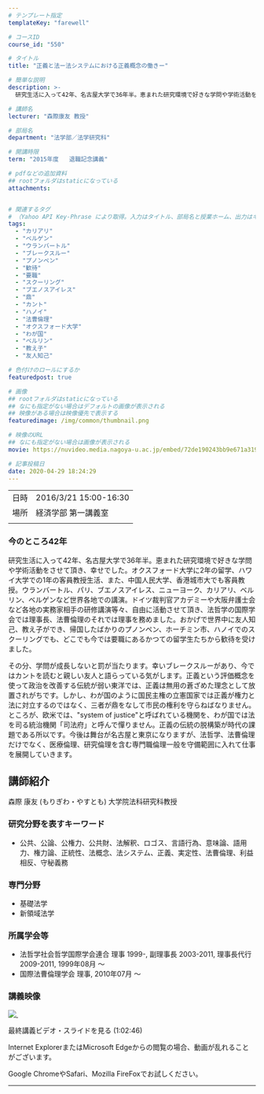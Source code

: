 ```yaml
---
# テンプレート指定
templateKey: "farewell"

# コースID
course_id: "550"

# タイトル
title: "正義と法ー法システムにおける正義概念の働きー"

# 簡単な説明
description: >-
  研究生活に入って42年、名古屋大学で36年半。恵まれた研究環境で好きな学問や学術活動をさせて頂き、幸せでした。オクスフォード大学に2年の留学、ハワイ大学での1年の客員教授生活、また、中国人民大学、香港城市大でも客員教授。ウランバートル、パリ、ブエノスアイレス、ニューヨーク、カリアリ、ベルリン、ベルゲンなど世界各地での講演。ドイツ裁判官アカデミーや大阪弁護士会など各地の実務家相手の研修講演等々、 ....

# 講師名
lecturer: "森際康友 教授"

# 部局名
department: "法学部／法学研究科"

# 開講時限
term: "2015年度	退職記念講義"

# pdfなどの追加資料
## rootフォルダはstaticになっている
attachments:


# 関連するタグ
# （Yahoo API Key-Phrase により取得。入力はタイトル、部局名と授業ホーム、出力はキーフレーズ（tags））
tags:
  - "カリアリ"
  - "ベルゲン"
  - "ウランバートル"
  - "ブレークスルー"
  - "プノンペン"
  - "歓待"
  - "要職"
  - "スクーリング"
  - "ブエノスアイレス"
  - "鼎"
  - "カント"
  - "ハノイ"
  - "法曹倫理"
  - "オクスフォード大学"
  - "わが国"
  - "ベルリン"
  - "教え子"
  - "友人知己"

# 色付けのロールにするか
featuredpost: true

# 画像
## rootフォルダはstaticになっている
## なにも指定がない場合はデフォルトの画像が表示される
## 映像がある場合は映像優先で表示する
featuredimage: /img/common/thumbnail.png

# 映像のURL
## なにも指定がない場合は画像が表示される
movie: https://nuvideo.media.nagoya-u.ac.jp/embed/72de190243bb9e671a319e51398b1fa4755145fd

# 記事投稿日
date: 2020-04-29 18:24:29
---
```


|   |   |
|---|---|
| 日時 | 2016/3/21  15:00-16:30 |
| 場所 | 経済学部 第一講義室 |
|   |   |


### 今のところ42年 

研究生活に入って42年、名古屋大学で36年半。恵まれた研究環境で好きな学問や学術活動をさせて頂き、幸せでした。オクスフォード大学に2年の留学、ハワイ大学での1年の客員教授生活、また、中国人民大学、香港城市大でも客員教授。ウランバートル、パリ、ブエノスアイレス、ニューヨーク、カリアリ、ベルリン、ベルゲンなど世界各地での講演。ドイツ裁判官アカデミーや大阪弁護士会など各地の実務家相手の研修講演等々、自由に活動させて頂き、法哲学の国際学会では理事長、法曹倫理のそれでは理事を務めました。おかげで世界中に友人知己、教え子ができ、帰国したばかりのプノンペン、ホーチミン市、ハノイでのスクーリングでも、どこでも今では要職にあるかつての留学生たちから歓待を受けました。 

その分、学問が成長しないと罰が当たります。幸いブレークスルーがあり、今ではカントを読むと親しい友人と語らっている気がします。正義という評価概念を使って政治を改善する伝統が弱い東洋では、正義は無用の蒼ざめた理念として放置されがちです。しかし、わが国のように国民主権の立憲国家では正義が権力と法に対立するのではなく、三者が鼎をなして市民の権利を守らねばなりません。ところが、欧米では、"system of justice"と呼ばれている機関を、わが国では法を司る統治機関「司法府」と呼んで憚りません。正義の伝統の脱構築が時代の課題である所以です。今後は舞台が名古屋と東京になりますが、法哲学、法曹倫理だけでなく、医療倫理、研究倫理を含む専門職倫理一般を守備範囲に入れて仕事を展開していきます。


## 講師紹介

森際 康友 (もりぎわ・やすとも) 大学院法科研究科教授 

### 研究分野を表すキーワード 

  * 公共、公論、公権力、公共財、法解釈、ロゴス、言語行為、意味論、語用力、権力論、正統性、法概念、法システム、正義、実定性、法曹倫理、利益相反、守秘義務

### 専門分野

  * 基礎法学
  * 新領域法学

### 所属学会等

  * 法哲学社会哲学国際学会連合 理事 1999-, 副理事長 2003-2011, 理事長代行 2009-2011, 1999年08月 ～
  * 国際法曹倫理学会 理事, 2010年07月 ～


### 講義映像

[![&nbsp;](https://ocw.nagoya-u.jp/files/550/2845.jpg) ](https://nuvideo.media.nagoya-u.ac.jp/embed/72de190243bb9e671a319e51398b1fa4755145fd)

最終講義ビデオ・スライドを見る (1:02:46)



Internet ExplorerまたはMicrosoft Edgeからの閲覧の場合、動画が乱れることがございます。

Google ChromeやSafari、Mozilla FireFoxでお試しください。



-----